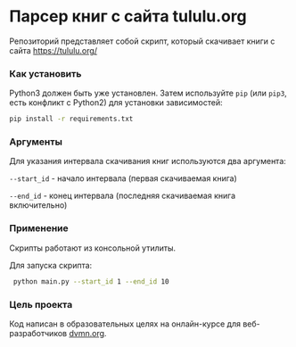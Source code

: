 # Парсер книг с сайта tululu.org

Репозиторий представляет собой скрипт, который скачивает книги с сайта https://tululu.org/

### Как установить

Python3 должен быть уже установлен. 
Затем используйте `pip` (или `pip3`, есть конфликт с Python2) для установки зависимостей:
```sh
pip install -r requirements.txt
```

### Аргументы

Для указания интервала скачивания книг используются два аргумента:

`--start_id` - начало интервала (первая скачиваемая книга)

`--end_id` - конец интервала (последняя скачиваемая книга включительно)

### Применение
Скрипты работают из консольной утилиты.

Для запуска скрипта: 
```sh
 python main.py --start_id 1 --end_id 10
 ```


### Цель проекта

Код написан в образовательных целях на онлайн-курсе для веб-разработчиков [dvmn.org](https://dvmn.org/).
